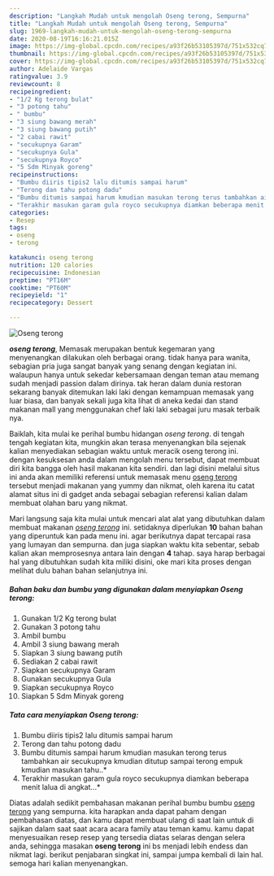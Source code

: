 ```yaml
---
description: "Langkah Mudah untuk mengolah Oseng terong, Sempurna"
title: "Langkah Mudah untuk mengolah Oseng terong, Sempurna"
slug: 1969-langkah-mudah-untuk-mengolah-oseng-terong-sempurna
date: 2020-08-19T16:16:21.015Z
image: https://img-global.cpcdn.com/recipes/a93f26b53105397d/751x532cq70/oseng-terong-foto-resep-utama.jpg
thumbnail: https://img-global.cpcdn.com/recipes/a93f26b53105397d/751x532cq70/oseng-terong-foto-resep-utama.jpg
cover: https://img-global.cpcdn.com/recipes/a93f26b53105397d/751x532cq70/oseng-terong-foto-resep-utama.jpg
author: Adelaide Vargas
ratingvalue: 3.9
reviewcount: 8
recipeingredient:
- "1/2 Kg terong bulat"
- "3 potong tahu"
- " bumbu"
- "3 siung bawang merah"
- "3 siung bawang putih"
- "2 cabai rawit"
- "secukupnya Garam"
- "secukupnya Gula"
- "secukupnya Royco"
- "5 Sdm Minyak goreng"
recipeinstructions:
- "Bumbu diiris tipis2 lalu ditumis sampai harum"
- "Terong dan tahu potong dadu"
- "Bumbu ditumis sampai harum kmudian masukan terong terus tambahkan air secukupnya kmudian ditutup sampai terong empuk kmudian masukan tahu..*"
- "Terakhir masukan garam gula royco secukupnya diamkan beberapa menit lalua di angkat...*"
categories:
- Resep
tags:
- oseng
- terong

katakunci: oseng terong 
nutrition: 120 calories
recipecuisine: Indonesian
preptime: "PT16M"
cooktime: "PT60M"
recipeyield: "1"
recipecategory: Dessert

---
```



![Oseng terong](https://img-global.cpcdn.com/recipes/a93f26b53105397d/751x532cq70/oseng-terong-foto-resep-utama.jpg)

<b><i>oseng terong</i></b>, Memasak merupakan bentuk kegemaran yang menyenangkan dilakukan oleh berbagai orang. tidak hanya para wanita, sebagian pria juga sangat banyak yang senang dengan kegiatan ini. walaupun hanya untuk sekedar kebersamaan dengan teman atau memang sudah menjadi passion dalam dirinya. tak heran dalam dunia restoran sekarang banyak ditemukan laki laki dengan kemampuan memasak yang luar biasa, dan banyak sekali juga kita lihat di aneka kedai dan stand makanan mall yang menggunakan chef laki laki sebagai juru masak terbaik nya.



Baiklah, kita mulai ke perihal bumbu hidangan <i>oseng terong</i>. di tengah tengah kegiatan kita, mungkin akan terasa menyenangkan bila sejenak kalian menyediakan sebagian waktu untuk meracik oseng terong ini. dengan kesuksesan anda dalam mengolah menu tersebut, dapat membuat diri kita bangga oleh hasil makanan kita sendiri. dan lagi disini melalui situs ini anda akan memiliki referensi untuk memasak menu <u>oseng terong</u> tersebut menjadi makanan yang yummy dan nikmat, oleh karena itu catat alamat situs ini di gadget anda sebagai sebagian referensi kalian dalam membuat olahan baru yang nikmat.


Mari langsung saja kita mulai untuk mencari alat alat yang dibutuhkan dalam membuat makanan <u><i>oseng terong</i></u> ini. setidaknya diperlukan <b>10</b> bahan bahan yang diperuntuk kan pada menu ini. agar berikutnya dapat tercapai rasa yang lumayan dan sempurna. dan juga siapkan waktu kita sebentar, sebab kalian akan memprosesnya antara lain dengan <b>4</b> tahap. saya harap berbagai hal yang dibutuhkan sudah kita miliki disini, oke mari kita proses dengan melihat dulu bahan bahan selanjutnya ini.

<!--inarticleads1-->

##### Bahan baku dan bumbu yang digunakan dalam menyiapkan Oseng terong:

1. Gunakan 1/2 Kg terong bulat
1. Gunakan 3 potong tahu
1. Ambil  bumbu
1. Ambil 3 siung bawang merah
1. Siapkan 3 siung bawang putih
1. Sediakan 2 cabai rawit
1. Siapkan secukupnya Garam
1. Gunakan secukupnya Gula
1. Siapkan secukupnya Royco
1. Siapkan 5 Sdm Minyak goreng




<!--inarticleads2-->

##### Tata cara menyiapkan Oseng terong:

1. Bumbu diiris tipis2 lalu ditumis sampai harum
1. Terong dan tahu potong dadu
1. Bumbu ditumis sampai harum kmudian masukan terong terus tambahkan air secukupnya kmudian ditutup sampai terong empuk kmudian masukan tahu..*
1. Terakhir masukan garam gula royco secukupnya diamkan beberapa menit lalua di angkat...*




Diatas adalah sedikit pembahasan makanan perihal bumbu bumbu <u>oseng terong</u> yang sempurna. kita harapkan anda dapat paham dengan pembahasan diatas, dan kamu dapat membuat ulang di saat lain untuk di sajikan dalam saat saat acara acara family atau teman kamu. kamu dapat menyesuaikan resep resep yang tersedia diatas selaras dengan selera anda, sehingga masakan <b>oseng terong</b> ini bs menjadi lebih endess dan nikmat lagi. berikut penjabaran singkat ini, sampai jumpa kembali di lain hal. semoga hari kalian menyenangkan.
